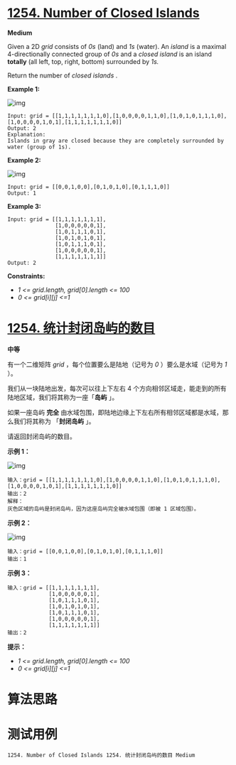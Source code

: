 # [1254. Number of Closed Islands][enTitle]

**Medium**

Given a 2D  *grid*  consists of  *0s*  (land) and  *1s*  (water). An  *island*  is a maximal 4-directionally connected group of  *0s*  and a  *closed island*  is an island **totally**  (all left, top, right, bottom) surrounded by  *1s.* 

Return the number of  *closed islands* .



**Example 1:** 

![img](https://assets.leetcode.com/uploads/2019/10/31/sample_3_1610.png)

```
Input: grid = [[1,1,1,1,1,1,1,0],[1,0,0,0,0,1,1,0],[1,0,1,0,1,1,1,0],[1,0,0,0,0,1,0,1],[1,1,1,1,1,1,1,0]]
Output: 2
Explanation: 
Islands in gray are closed because they are completely surrounded by water (group of 1s).
```

**Example 2:** 

![img](https://assets.leetcode.com/uploads/2019/10/31/sample_4_1610.png)

```
Input: grid = [[0,0,1,0,0],[0,1,0,1,0],[0,1,1,1,0]]
Output: 1

```

**Example 3:** 

```
Input: grid = [[1,1,1,1,1,1,1],
               [1,0,0,0,0,0,1],
               [1,0,1,1,1,0,1],
               [1,0,1,0,1,0,1],
               [1,0,1,1,1,0,1],
               [1,0,0,0,0,0,1],
               [1,1,1,1,1,1,1]]
Output: 2

```



**Constraints:** 

-  *1 <= grid.length, grid[0].length <= 100*  
-  *0 <= grid[i][j] <=1* 


# [1254. 统计封闭岛屿的数目][cnTitle]

**中等**

有一个二维矩阵  *grid*  ，每个位置要么是陆地（记号为  *0*  ）要么是水域（记号为  *1*  ）。

我们从一块陆地出发，每次可以往上下左右 4 个方向相邻区域走，能走到的所有陆地区域，我们将其称为一座「**岛屿** 」。

如果一座岛屿 **完全**  由水域包围，即陆地边缘上下左右所有相邻区域都是水域，那么我们将其称为 「**封闭岛屿** 」。

请返回封闭岛屿的数目。



**示例 1：** 

![img](https://assets.leetcode-cn.com/aliyun-lc-upload/uploads/2019/11/07/sample_3_1610.png)

```
输入：grid = [[1,1,1,1,1,1,1,0],[1,0,0,0,0,1,1,0],[1,0,1,0,1,1,1,0],[1,0,0,0,0,1,0,1],[1,1,1,1,1,1,1,0]]
输出：2
解释：
灰色区域的岛屿是封闭岛屿，因为这座岛屿完全被水域包围（即被 1 区域包围）。
```

**示例 2：** 

![img](https://assets.leetcode-cn.com/aliyun-lc-upload/uploads/2019/11/07/sample_4_1610.png)

```
输入：grid = [[0,0,1,0,0],[0,1,0,1,0],[0,1,1,1,0]]
输出：1

```

**示例 3：** 

```
输入：grid = [[1,1,1,1,1,1,1],
             [1,0,0,0,0,0,1],
             [1,0,1,1,1,0,1],
             [1,0,1,0,1,0,1],
             [1,0,1,1,1,0,1],
             [1,0,0,0,0,0,1],
             [1,1,1,1,1,1,1]]
输出：2

```



**提示：** 

-  *1 <= grid.length, grid[0].length <= 100*  
-  *0 <= grid[i][j] <=1* 




# 算法思路

# 测试用例
```
1254. Number of Closed Islands 1254. 统计封闭岛屿的数目 Medium
```

[enTitle]: https://leetcode.com/problems/number-of-closed-islands/
[cnTitle]: https://leetcode-cn.com/problems/number-of-closed-islands/
